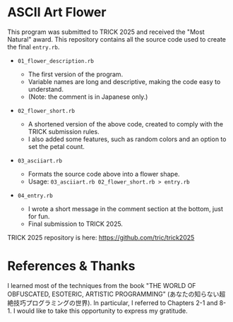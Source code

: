 # ASCII Art Flower

This program was submitted to TRICK 2025 and received the "Most Natural" award.
This repository contains all the source code used to create the final `entry.rb`.

- `01_flower_description.rb`
  - The first version of the program.
  - Variable names are long and descriptive, making the code easy to understand.
  - (Note: the comment is in Japanese only.)

- `02_flower_short.rb`
  - A shortened version of the above code, created to comply with the TRICK submission rules.
  - I also added some features, such as random colors and an option to set the petal count.

- `03_asciiart.rb`
  - Formats the source code above into a flower shape.
  - Usage: `03_asciiart.rb 02_flower_short.rb > entry.rb`

- `04_entry.rb`
  - I wrote a short message in the comment section at the bottom, just for fun.
  - Final submission to TRICK 2025.

TRICK 2025 repository is here: https://github.com/tric/trick2025

# References & Thanks

I learned most of the techniques from the book "THE WORLD OF OBFUSCATED, ESOTERIC, ARTISTIC PROGRAMMING" (あなたの知らない超絶技巧プログラミングの世界).
In particular, I referred to Chapters 2-1 and 8-1.
I would like to take this opportunity to express my gratitude.

